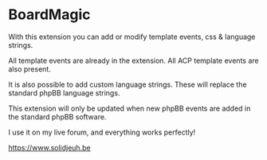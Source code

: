 # BoardMagic
With this extension you can add or modify template events, css & language strings.

All template events are already in the extension. All ACP template events are also present.

It is also possible to add custom language strings. These will replace the standard phpBB language strings.

This extension will only be updated when new phpBB events are added in the standard phpBB software.

I use it on my live forum, and everything works perfectly!

https://www.solidjeuh.be
